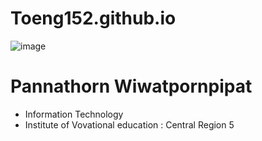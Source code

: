 # Toeng152.github.io 
![image](https://github.com/Toeng152/Toeng152.github.io/assets/94881581/8cb05110-e52c-4386-9b8d-d246a1eb1f50)
# Pannathorn Wiwatpornpipat
+ Information Technology 
+ Institute of Vovational education : Central Region 5
